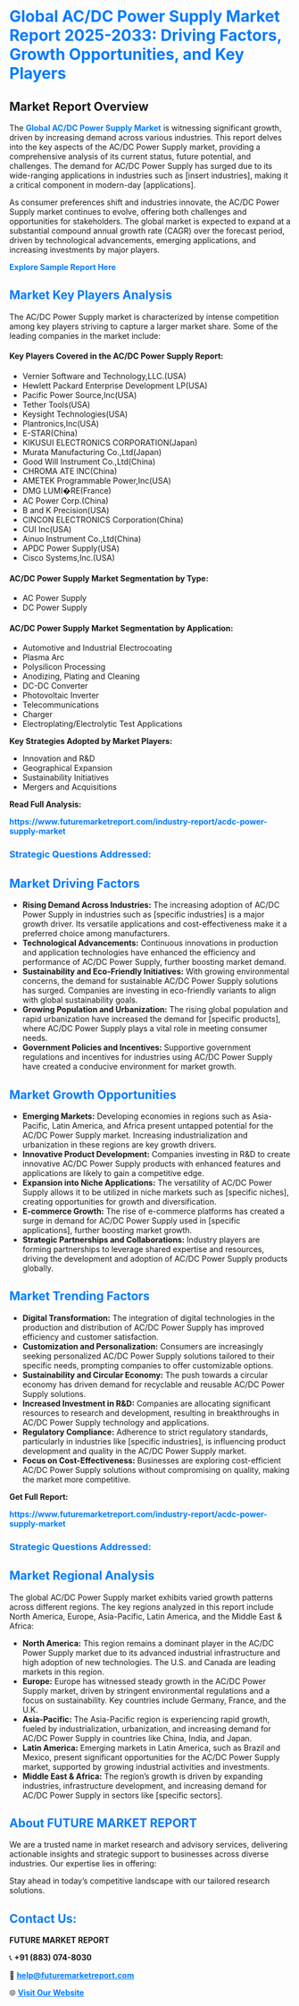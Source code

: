 <h1 style="color: #007BFF;">Global AC/DC Power Supply Market Report 2025-2033: Driving Factors, Growth Opportunities, and Key Players</h1>

<section id="overview">
<h2>Market Report Overview</h2>
<p>The <a href="https://www.futuremarketreport.com/industry-report/acdc-power-supply-market" style="color: #007BFF; text-decoration: none;"><strong>Global AC/DC Power Supply Market</strong></a> is witnessing significant growth, driven by increasing demand across various industries. This report delves into the key aspects of the AC/DC Power Supply market, providing a comprehensive analysis of its current status, future potential, and challenges. The demand for AC/DC Power Supply has surged due to its wide-ranging applications in industries such as [insert industries], making it a critical component in modern-day [applications].</p>
<p>As consumer preferences shift and industries innovate, the AC/DC Power Supply market continues to evolve, offering both challenges and opportunities for stakeholders. The global market is expected to expand at a substantial compound annual growth rate (CAGR) over the forecast period, driven by technological advancements, emerging applications, and increasing investments by major players.</p>
</section>

<section id="overview">
<p><a href="https://www.futuremarketreport.com/request-sample/reportId=75325" style="color: #007BFF; text-decoration: none;"><strong>Explore Sample Report Here</strong></a></p>
</section>

<section id="key-players">
<h2 style="color: #007BFF;">Market Key Players Analysis</h2>
<p>The AC/DC Power Supply market is characterized by intense competition among key players striving to capture a larger market share. Some of the leading companies in the market include:</p>
<h4>Key Players Covered in the AC/DC Power Supply Report:</h4>
<ul><li>Vernier Software and Technology,LLC.(USA)</li><li>Hewlett Packard Enterprise Development LP(USA)</li><li>Pacific Power Source,Inc(USA)</li><li>Tether Tools(USA)</li><li>Keysight Technologies(USA)</li><li>Plantronics,Inc(USA)</li><li>E-STAR(China)</li><li>KIKUSUI ELECTRONICS CORPORATION(Japan)</li><li>Murata Manufacturing Co.,Ltd(Japan)</li><li>Good Will Instrument Co.,Ltd(China)</li><li>CHROMA ATE INC(China)</li><li>AMETEK Programmable Power,Inc(USA)</li><li>DMG LUMI�RE(France)</li><li>AC Power Corp.(China)</li><li>B and K Precision(USA)</li><li>CINCON ELECTRONICS Corporation(China)</li><li>CUI Inc(USA)</li><li>Ainuo Instrument Co.,Ltd(China)</li><li>APDC Power Supply(USA)</li><li>Cisco Systems,Inc.(USA)</li></ul>
<h4>AC/DC Power Supply Market Segmentation by Type:</h4>
<ul><li>AC Power Supply</li><li>DC Power Supply</li></ul>

<h4>AC/DC Power Supply Market Segmentation by Application:</h4>
<ul><li>Automotive and Industrial Electrocoating</li><li>Plasma Arc</li><li>Polysilicon Processing</li><li>Anodizing, Plating and Cleaning</li><li>DC-DC Converter</li><li>Photovoltaic Inverter</li><li>Telecommunications</li><li>Charger</li><li>Electroplating/Electrolytic Test Applications</li></ul>
<p><strong>Key Strategies Adopted by Market Players:</strong></p>
<ul>
<li>Innovation and R&D</li>
<li>Geographical Expansion</li>
<li>Sustainability Initiatives</li>
<li>Mergers and Acquisitions</li>
</ul>
</section>

<section>
<p><strong>Read Full Analysis: </strong></p><a href="https://www.futuremarketreport.com/industry-report/acdc-power-supply-market" style="color: #007BFF; text-decoration: none;"><strong>https://www.futuremarketreport.com/industry-report/acdc-power-supply-market</strong></a>
<h3 style="color: #007BFF;">Strategic Questions Addressed:</h3>
</section>

<section id="driving-factors">
<h2 style="color: #007BFF;">Market Driving Factors</h2>
<ul>
<li><strong>Rising Demand Across Industries:</strong> The increasing adoption of AC/DC Power Supply in industries such as [specific industries] is a major growth driver. Its versatile applications and cost-effectiveness make it a preferred choice among manufacturers.</li>
<li><strong>Technological Advancements:</strong> Continuous innovations in production and application technologies have enhanced the efficiency and performance of AC/DC Power Supply, further boosting market demand.</li>
<li><strong>Sustainability and Eco-Friendly Initiatives:</strong> With growing environmental concerns, the demand for sustainable AC/DC Power Supply solutions has surged. Companies are investing in eco-friendly variants to align with global sustainability goals.</li>
<li><strong>Growing Population and Urbanization:</strong> The rising global population and rapid urbanization have increased the demand for [specific products], where AC/DC Power Supply plays a vital role in meeting consumer needs.</li>
<li><strong>Government Policies and Incentives:</strong> Supportive government regulations and incentives for industries using AC/DC Power Supply have created a conducive environment for market growth.</li>
</ul>
</section>

<section id="growth-opportunities">
<h2 style="color: #007BFF;">Market Growth Opportunities</h2>
<ul>
<li><strong>Emerging Markets:</strong> Developing economies in regions such as Asia-Pacific, Latin America, and Africa present untapped potential for the AC/DC Power Supply market. Increasing industrialization and urbanization in these regions are key growth drivers.</li>
<li><strong>Innovative Product Development:</strong> Companies investing in R&D to create innovative AC/DC Power Supply products with enhanced features and applications are likely to gain a competitive edge.</li>
<li><strong>Expansion into Niche Applications:</strong> The versatility of AC/DC Power Supply allows it to be utilized in niche markets such as [specific niches], creating opportunities for growth and diversification.</li>
<li><strong>E-commerce Growth:</strong> The rise of e-commerce platforms has created a surge in demand for AC/DC Power Supply used in [specific applications], further boosting market growth.</li>
<li><strong>Strategic Partnerships and Collaborations:</strong> Industry players are forming partnerships to leverage shared expertise and resources, driving the development and adoption of AC/DC Power Supply products globally.</li>
</ul>
</section>

<section id="trending-factors">
<h2 style="color: #007BFF;">Market Trending Factors</h2>
<ul>
<li><strong>Digital Transformation:</strong> The integration of digital technologies in the production and distribution of AC/DC Power Supply has improved efficiency and customer satisfaction.</li>
<li><strong>Customization and Personalization:</strong> Consumers are increasingly seeking personalized AC/DC Power Supply solutions tailored to their specific needs, prompting companies to offer customizable options.</li>
<li><strong>Sustainability and Circular Economy:</strong> The push towards a circular economy has driven demand for recyclable and reusable AC/DC Power Supply solutions.</li>
<li><strong>Increased Investment in R&D:</strong> Companies are allocating significant resources to research and development, resulting in breakthroughs in AC/DC Power Supply technology and applications.</li>
<li><strong>Regulatory Compliance:</strong> Adherence to strict regulatory standards, particularly in industries like [specific industries], is influencing product development and quality in the AC/DC Power Supply market.</li>
<li><strong>Focus on Cost-Effectiveness:</strong> Businesses are exploring cost-efficient AC/DC Power Supply solutions without compromising on quality, making the market more competitive.</li>
</ul>
</section>

<section>
<p><strong>Get Full Report: </strong></p><a href="https://www.futuremarketreport.com/industry-report/acdc-power-supply-market" style="color: #007BFF; text-decoration: none;"><strong>https://www.futuremarketreport.com/industry-report/acdc-power-supply-market</strong></a>
<h3 style="color: #007BFF;">Strategic Questions Addressed:</h3>
</section>


<section id="regional-analysis">
<h2 style="color: #007BFF;">Market Regional Analysis</h2>
<p>The global AC/DC Power Supply market exhibits varied growth patterns across different regions. The key regions analyzed in this report include North America, Europe, Asia-Pacific, Latin America, and the Middle East & Africa:</p>
<ul>
<li><strong>North America:</strong> This region remains a dominant player in the AC/DC Power Supply market due to its advanced industrial infrastructure and high adoption of new technologies. The U.S. and Canada are leading markets in this region.</li>
<li><strong>Europe:</strong> Europe has witnessed steady growth in the AC/DC Power Supply market, driven by stringent environmental regulations and a focus on sustainability. Key countries include Germany, France, and the U.K.</li>
<li><strong>Asia-Pacific:</strong> The Asia-Pacific region is experiencing rapid growth, fueled by industrialization, urbanization, and increasing demand for AC/DC Power Supply in countries like China, India, and Japan.</li>
<li><strong>Latin America:</strong> Emerging markets in Latin America, such as Brazil and Mexico, present significant opportunities for the AC/DC Power Supply market, supported by growing industrial activities and investments.</li>
<li><strong>Middle East & Africa:</strong> The region’s growth is driven by expanding industries, infrastructure development, and increasing demand for AC/DC Power Supply in sectors like [specific sectors].</li>
</ul>
</section>

<footer>
<h2 style="color: #007BFF;">About FUTURE MARKET REPORT</h2>
<p>We are a trusted name in market research and advisory services, delivering actionable insights and strategic support to businesses across diverse industries. Our expertise lies in offering:</p>

<p>Stay ahead in today’s competitive landscape with our tailored research solutions.</p>

<h2 style="color: #007BFF;">Contact Us:</h2>
<p><strong>FUTURE MARKET REPORT</strong></p>
<p>📞 <strong>+91 (883) 074-8030</strong></p>
<p>📧 <strong><a href="mailto:help@futuremarketreport.com" style="color: #007BFF;">help@futuremarketreport.com</a></strong></p>
<p>🌐 <strong><a href="https://www.futuremarketreport.com/" style="color: #007BFF;">Visit Our Website</a></strong></p>
</footer>